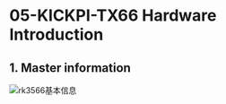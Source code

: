 # 05-KICKPI-TX66 Hardware Introduction



## 1. Master information

![rk3566基本信息](http://tanzhtanzh.oss-cn-shenzhen.aliyuncs.com/img/rk3566bd.png)



